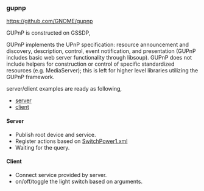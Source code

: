 ### gupnp

https://github.com/GNOME/gupnp

GUPnP is constructed on GSSDP,

GUPnP implements the UPnP specification: resource announcement and discovery, description, control, event notification, and presentation (GUPnP includes basic web server functionality through libsoup). GUPnP does not include helpers for construction or control of specific standardized resources (e.g. MediaServer); this is left for higher level libraries utilizing the GUPnP framework.

server/client examples are ready as following,

- [server](https://github.com/GNOME/gupnp/blob/mainline/examples/light-server.c)
- [client](https://github.com/GNOME/gupnp/blob/mainline/examples/light-client.c)

#### Server

- Publish root device and service.
- Register actions based on [SwitchPower1.xml](https://github.com/GNOME/gupnp/blob/mainline/examples/SwitchPower1.xml)
- Waiting for the query.

#### Client

- Connect service provided by server.
- on/off/toggle the light switch based on arguments.
